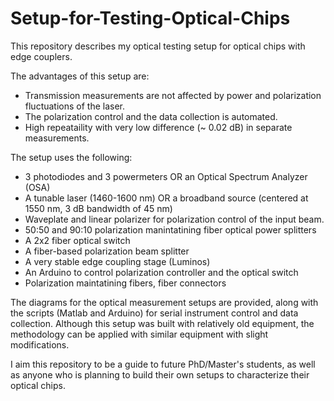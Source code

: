 # Setup-for-Testing-Optical-Chips
This repository describes my optical testing setup for optical chips with edge couplers.

The advantages of this setup are:
- Transmission measurements are not affected by power and polarization fluctuations of the laser.
- The polarization control and the data collection is automated.
- High repeataility with very low difference (~ 0.02 dB) in separate measurements.

The setup uses the following:
- 3 photodiodes and 3 powermeters OR an Optical Spectrum Analyzer (OSA)
- A tunable laser (1460-1600 nm) OR a broadband source (centered at 1550 nm, 3 dB bandwidth of 45 nm)
- Waveplate and linear polarizer for polarization control of the input beam.
- 50:50 and 90:10 polarization manintatining fiber optical power splitters
- A 2x2 fiber optical switch
- A fiber-based polarization beam splitter
- A very stable edge coupling stage (Luminos)
- An Arduino to control polarization controller and the optical switch
- Polarization maintatining fibers, fiber connectors

The diagrams for the optical measurement setups are provided, along with the scripts (Matlab and Arduino) for serial instrument control and data collection. Although this setup was built with relatively old equipment, the methodology can be applied with similar equipment with slight modifications.

I aim this repository to be a guide to future PhD/Master's students, as well as anyone who is planning to build their own setups to characterize their optical chips.

